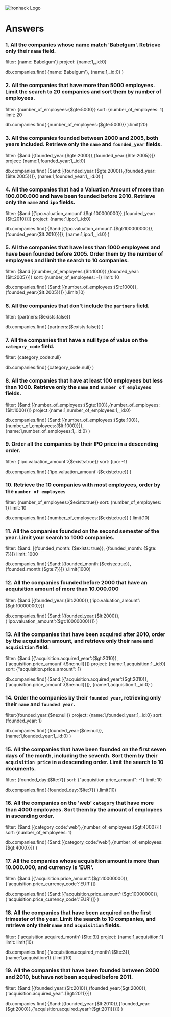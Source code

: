 ![Ironhack Logo](https://i.imgur.com/1QgrNNw.png)

# Answers

### 1. All the companies whose name match 'Babelgum'. Retrieve only their `name` field.

filter: {name:'Babelgum'}
project: {name:1,\_id:0}

db.companies.find(
{name:'Babelgum'},
{name:1,\_id:0}
)

### 2. All the companies that have more than 5000 employees. Limit the search to 20 companies and sort them by **number of employees**.

filter: {number_of_employees:{$gte:5000}}
sort: {number_of_employees: 1}
limit: 20

db.companies.find(
{number_of_employees:{$gte:5000}}
).limit(20)

### 3. All the companies founded between 2000 and 2005, both years included. Retrieve only the `name` and `founded_year` fields.

filter: {$and:[{founded_year:{$gte:2000}},{founded_year:{$lte:2005}}]}
project: {name:1,founded_year:1,\_id:0}

db.companies.find(
{$and:[{founded_year:{$gte:2000}},{founded_year:{$lte:2005}}]},
{name:1,founded_year:1,\_id:0}
)

### 4. All the companies that had a Valuation Amount of more than 100.000.000 and have been founded before 2010. Retrieve only the `name` and `ipo` fields.

filter: {$and:[{'ipo.valuation_amount':{$gt:100000000}},{founded_year:{$lt:2010}}]}
project: {name:1,ipo:1,\_id:0}

db.companies.find(
{$and:[{'ipo.valuation_amount':{$gt:100000000}},{founded_year:{$lt:2010}}]},
{name:1,ipo:1,\_id:0}
)

### 5. All the companies that have less than 1000 employees and have been founded before 2005. Order them by the number of employees and limit the search to 10 companies.

filter: {$and:[{number_of_employees:{$lt:1000}},{founded_year:{$lt:2005}}]}
sort: {number_of_employees: -1}
limit: 10

db.companies.find(
{$and:[{number_of_employees:{$lt:1000}},{founded_year:{$lt:2005}}]}
).limit(10)

### 6. All the companies that don't include the `partners` field.

filter: {partners:{$exists:false}}

db.companies.find(
{partners:{$exists:false}}
)

### 7. All the companies that have a null type of value on the `category_code` field.

filter: {category_code:null}

db.companies.find(
{category_code:null}
)

### 8. All the companies that have at least 100 employees but less than 1000. Retrieve only the `name` and `number of employees` fields.

filter: {$and:[{number_of_employees:{$gte:100}},{number_of_employees:{$lt:1000}}]}
project:{name:1,number_of_employees:1,\_id:0}

db.companies.find(
{$and:[{number_of_employees:{$gte:100}},{number_of_employees:{$lt:1000}}]},
{name:1,number_of_employees:1,\_id:0}
)

### 9. Order all the companies by their IPO price in a descending order.

filter: {'ipo.valuation_amount':{$exists:true}}
sort: {ipo: -1}

db.companies.find(
{'ipo.valuation_amount':{$exists:true}}
)

### 10. Retrieve the 10 companies with most employees, order by the `number of employees`

filter: {number_of_employees:{$exists:true}}
sort: {number_of_employees: 1}
limit: 10

db.companies.find(
{number_of_employees:{$exists:true}}
).limit(10)

### 11. All the companies founded on the second semester of the year. Limit your search to 1000 companies.

filter: {$and: [{founded_month: {$exists: true}}, {founded_month: {$gte: 7}}]}
limit: 1000

db.companies.find(
{$and:[{founded_month:{$exists:true}},{founded_month:{$gte:7}}]}
).limit(1000)

### 12. All the companies founded before 2000 that have an acquisition amount of more than 10.000.000

filter: {$and:[{founded_year:{$lt:2000}},{'ipo.valuation_amount':{$gt:10000000}}]}

db.companies.find(
{$and:[{founded_year:{$lt:2000}},{'ipo.valuation_amount':{$gt:10000000}}]}
)

### 13. All the companies that have been acquired after 2010, order by the acquisition amount, and retrieve only their `name` and `acquisition` field.

filter: {$and:[{'acquisition.acquired_year':{$gt:2010}},{'acquisition.price_amount':{$ne:null}}]}
project: {name:1,acquisition:1,\_id:0}
sort: {"acquisition.price_amount": 1}

db.companies.find(
{$and:[{'acquisition.acquired_year':{$gt:2010}},{'acquisition.price_amount':{$ne:null}}]},
{name:1,acquisition:1,\_id:0}
)

### 14. Order the companies by their `founded year`, retrieving only their `name` and `founded year`.

filter:{founded_year:{$ne:null}}
project: {name:1,founded_year:1,\_id:0}
sort: {founded_year: 1}

db.companies.find(
{founded_year:{$ne:null}},
{name:1,founded_year:1,\_id:0}
)

### 15. All the companies that have been founded on the first seven days of the month, including the seventh. Sort them by their `acquisition price` in a descending order. Limit the search to 10 documents.

filter: {founded_day:{$lte:7}}
sort: {"acquisition.price_amount": -1}
limit: 10

db.companies.find(
{founded_day:{$lte:7}}
).limit(10)

### 16. All the companies on the 'web' `category` that have more than 4000 employees. Sort them by the amount of employees in ascending order.

filter: {$and:[{category_code:'web'},{number_of_employees:{$gt:4000}}]}
sort: {number_of_employees: 1}

db.companies.find(
{$and:[{category_code:'web'},{number_of_employees:{$gt:4000}}]}
)

### 17. All the companies whose acquisition amount is more than 10.000.000, and currency is 'EUR'.

filter: {$and:[{'acquisition.price_amount':{$gt:10000000}},{'acquisition.price_currency_code':'EUR'}]}

db.companies.find(
{$and:[{'acquisition.price_amount':{$gt:10000000}},{'acquisition.price_currency_code':'EUR'}]}
)

### 18. All the companies that have been acquired on the first trimester of the year. Limit the search to 10 companies, and retrieve only their `name` and `acquisition` fields.

filter: {'acquisition.acquired_month':{$lte:3}}
project: {name:1,acquisition:1}
limit: limit(10)

db.companies.find(
{'acquisition.acquired_month':{$lte:3}},
{name:1,acquisition:1}
).limit(10)

### 19. All the companies that have been founded between 2000 and 2010, but have not been acquired before 2011.

filter: {$and:[{founded_year:{$lt:2010}},{founded_year:{$gt:2000}},{'acquisition.acquired_year':{$gt:2011}}]}

db.companies.find(
{$and:[{founded_year:{$lt:2010}},{founded_year:{$gt:2000}},{'acquisition.acquired_year':{$gt:2011}}}]}
)
